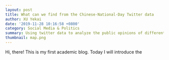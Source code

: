 ```yaml
---
layout: post
title: What can we find from the Chinese-National-Day Twitter data
author: XU Yekai
date: '2019-11-28 10:16:58 +0800'
category: Social Media & Politics
summary: Using twitter data to analyze the public opinions of different countries towards China during the 2019 Chinese National Day.
thumbnail: map.png
---
```


Hi, there! This is my first academic blog. Today I will introduce the 
